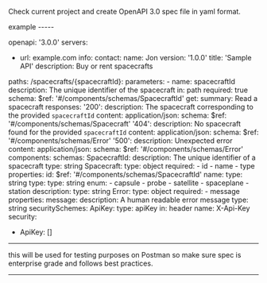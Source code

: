 Check current project and create OpenAPI 3.0 spec file in yaml format.

example -----

openapi: '3.0.0'
servers:
  - url: example.com
info:
  contact:
    name: Jon
  version: '1.0.0'
  title: 'Sample API'
  description: Buy or rent spacecrafts

paths:
  /spacecrafts/{spacecraftId}:
    parameters:
      - name: spacecraftId
        description: The unique identifier of the spacecraft
        in: path
        required: true
        schema:
          $ref: '#/components/schemas/SpacecraftId'
    get:
      summary: Read a spacecraft
      responses:
        '200':
          description: The spacecraft corresponding to the provided `spacecraftId`
          content:
            application/json:
              schema:
                $ref: '#/components/schemas/Spacecraft'
        '404':
          description: No spacecraft found for the provided `spacecraftId`
          content:
            application/json:
              schema:
                $ref: '#/components/schemas/Error'
        '500':
          description: Unexpected error
          content:
            application/json:
              schema:
                $ref: '#/components/schemas/Error'
components:
  schemas:
    SpacecraftId:
      description: The unique identifier of a spacecraft
      type: string
    Spacecraft:
      type: object
      required:
        - id
        - name
        - type
      properties:
        id:
          $ref: '#/components/schemas/SpacecraftId'
        name:
          type: string
        type:
          type: string
          enum:
            - capsule
            - probe
            - satellite
            - spaceplane
            - station
        description:
          type: string
    Error:
      type: object
      required:
        - message
      properties:
        message:
          description: A human readable error message
          type: string
  securitySchemes:
    ApiKey:
      type: apiKey
      in: header
      name: X-Api-Key
security:
  - ApiKey: []

-------

this will be used for testing purposes on Postman so make sure spec is enterprise grade and follows best practices.

-------
